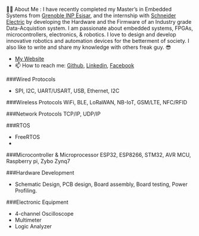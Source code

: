 
👨‍💻 About Me : 
I have recently completed my Master’s in Embedded Systems from [Grenoble INP Esisar](https://esisar.grenoble-inp.fr/), and the internship with [Schneider Electric](https://www.se.com/fr/fr/) by developing the Hardware and the Firmware of an Industry grade Data-Acquistion system. I am passionate about embedded systems, FPGAs, microcontrollers, electronics, & robotics. I love to design and develop innovative robotics and automation devices for the betterment of society. I also like to write and share my knowledge with others freak guy. 😎

- [My Website](https://www.ahsanslab.ml/)
- 📫 How to reach me: [Github](https://github.com/Ahsan728), [Linkedin](https://www.linkedin.com/in/eeehsan94/), [Facebook](https://www.facebook.com/EEEhsan30/)

###Wired Protocols
- SPI, I2C, UART/USART, USB, Ethernet, I2C 

###Wireless Protocols
WiFi, BLE, LoRaWAN, NB-IoT, GSM/LTE, NFC/RFID

###Network Protocols
TCP/IP, UDP/IP

###RTOS
- FreeRTOS
- 
###Microcontroller & Microprocessor
ESP32, ESP8266, STM32, AVR MCU, Raspberry pi, Zybo Zynq7

###Hardware Development
- Schematic Design, PCB design, Board assembly, Board testing, Power Profiling.

###Electronic Equipment
- 4-channel Oscilloscope
- Multimeter
- Logic Analyzer




<!---
Ahsan728/Ahsan728 is a ✨ special ✨ repository because its `README.md` (this file) appears on your GitHub profile.
You can click the Preview link to take a look at your changes.
--->
